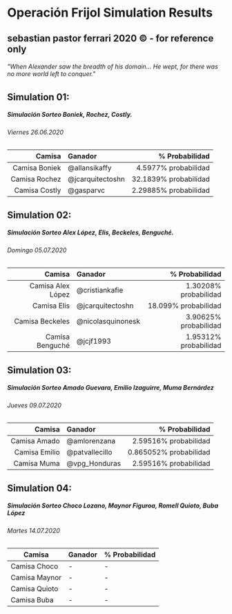 # Operación Frijol Simulation Results
## sebastian pastor ferrari 2020 © - for reference only
###### "When Alexander saw the breadth of his domain... He wept, for there was no more world left to conquer."

## Simulation 01:
##### Simulación Sorteo Boniek, Rochez, Costly.
###### Viernes 26.06.2020

| Camisa | Ganador | % Probabilidad |
| ------:|:------- | --------------:|
Camisa Boniek | @allansikaffy | 4.5977% probabilidad
Camisa Rochez | @jcarquitectoshn | 32.1839% probabilidad
Camisa Costly | @gasparvc | 2.29885% probabilidad

## Simulation 02:
##### Simulación Sorteo Alex López, Elis, Beckeles, Benguché.
###### Domingo 05.07.2020

| Camisa | Ganador | % Probabilidad |
| ------:|:------- | --------------:|
Camisa Alex López | @cristiankafie | 1.30208% probabilidad
Camisa Elis | @jcarquitectoshn | 18.099% probabilidad
Camisa Beckeles | @nicolasquinonesk | 3.90625% probabilidad
Camisa Benguché | @jcjf1993 | 1.95312% probabilidad

## Simulation 03:
##### Simulación Sorteo Amado Guevara, Emilio Izaguirre, Muma Bernárdez
###### Jueves 09.07.2020

|        Camisa | Ganador | % Probabilidad |
| -------------:|:------- | --------------:|
|  Camisa Amado | @amlorenzana      | 2.59516% probabilidad
| Camisa Emilio | @patvallecillo       | 0.865052% probabilidad
| Camisa Muma | @vpg_Honduras         | 2.59516% probabilidad

## Simulation 04:
##### Simulación Sorteo Choco Lozano, Maynor Figuroa, Romell Quioto, Buba López
###### Martes 14.07.2020

| Camisa        | Ganador | % Probabilidad |
| ------------- | ------- | -------------- |
| Camisa  Choco | -       | -              |
| Camisa Maynor | -       | -              |
| Camisa Quioto | -       | -              |
| Camisa Buba   | -       | -              |
